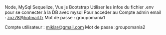 Node, MySql Sequelize, Vue js Bootstrap
Utiliser les infos du fichier .env pour se connecter à la DB avec mysql
Pour acceder au 
Compte admin email : zoz78@hotmail.fr
Mot de passe : groupomania1

Compte utilisateur : miklar@gmail.com
Mot de passe :groupomania2